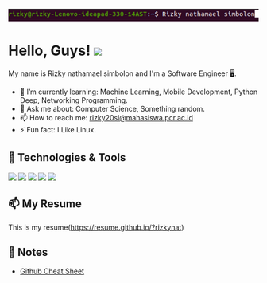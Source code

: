 [![Header](https://github.com/rizkynat/rizkynat.github.io/blob/master/Screenshot%20from%202021-09-13%2020-01-18.png "Header")](https://martinheinz.dev/)
# Hello, Guys! <img src="https://raw.githubusercontent.com/MartinHeinz/MartinHeinz/master/wave.gif" width="30px">
My name is Rizky nathamael simbolon and I'm a Software Engineer 🖥️.
- 🌱 I’m currently learning: Machine Learning, Mobile Development, Python Deep, Networking Programming.
- 💬 Ask me about: Computer Science, Something random.
- 📫 How to reach me: rizky20si@mahasiswa.pcr.ac.id
- ⚡ Fun fact: I Like Linux.
## 🔧 Technologies & Tools
![](https://img.shields.io/badge/OS-Linux-informational?style=flat&logo=linux&logoColor=white&color=d6249f)
![](https://img.shields.io/badge/Code-Python-informational?style=flat&logo=python&logoColor=white&color=d6249f)
![](https://img.shields.io/badge/Shell-Bash-informational?style=flat&logo=gnu-bash&logoColor=white&color=d6249f)
![](https://img.shields.io/badge/Code-Java-d6249f?style=flat&logo=java&logoColor=white&color=d6249f)
![](https://img.shields.io/badge/Editor-vscode-d6249f?style=flat&logo=visualstudiocode&logoColor=white&color=d6249f)

## 📫 My Resume
This is my resume(https://resume.github.io/?rizkynat)

## 📕 Notes
<!-- BLOG-POST-LIST:START -->
- [Github Cheat Sheet](https://education.github.com/git-cheat-sheet-education.pdf)

